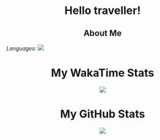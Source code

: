 <h1 align='center'>Hello traveller!</h1>
<h2 align='center'>About Me</h2>
<i>Languages:</i>
<img src="https://img.shields.io/badge/JAVA-000000?style=for-the-badge"></img>
<div align='center'>
  <h1 align='center'>My WakaTime Stats</h1>
  <img align='center' src="https://github-readme-stats.vercel.app/api/wakatime?username=YodaForce157&theme=onedark&layout=compact&show_icons=true&hide=ini,gradle,groovy,textmate,properties,text,xaml,kotlin,Gitignore,Gitexclude,json,xml,markdown"></img>
</div>

<h1 align='center'>My GitHub Stats</h2>
<div align='center'>
  <img align='center' src="https://github-readme-stats.vercel.app/api?username=YodaForce157&layout=compact&show_icons=true&count_private=true&theme=onedark"/>
</div>
